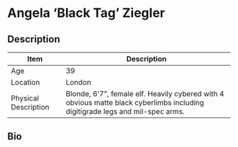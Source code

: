 # Angela ‘Black Tag’ Ziegler

## Description

Item | Description
---- | -----------
Age | 39
Location | London
Physical Description | Blonde, 6’7”, female elf.  Heavily cybered with 4 obvious matte black cyberlimbs including digitigrade legs and mil-spec arms.

## Bio
